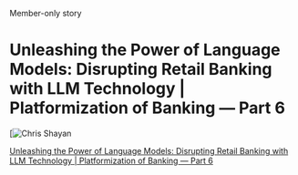 Member-only story

Unleashing the Power of Language Models: Disrupting Retail Banking with LLM Technology | Platformization of Banking — Part 6
============================================================================================================================

[![Chris Shayan](https://miro.medium.com/v2/resize:fill:88:88/1*-94gnc45S9JMNwh3FvdAYA.jpeg)



[Unleashing the Power of Language Models: Disrupting Retail Banking with LLM Technology | Platformization of Banking — Part 6](https://christophershayan.medium.com/unleashing-the-power-of-language-models-disrupting-retail-banking-with-llm-technology-4623dae78aee)
